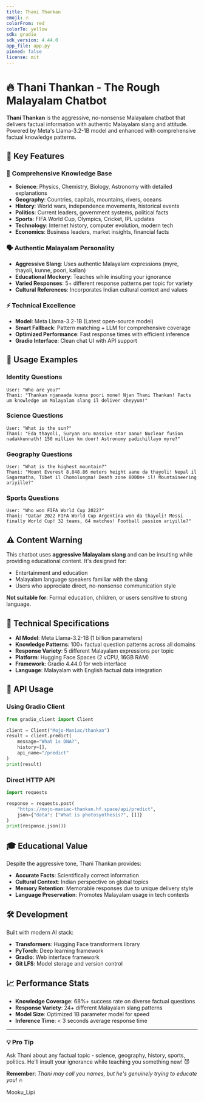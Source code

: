 ```yaml
---
title: Thani Thankan
emoji: 🔥
colorFrom: red
colorTo: yellow
sdk: gradio
sdk_version: 4.44.0
app_file: app.py
pinned: false
license: mit
---
```


# 🔥 Thani Thankan - The Rough Malayalam Chatbot

**Thani Thankan** is the aggressive, no-nonsense Malayalam chatbot that delivers factual information with authentic Malayalam slang and attitude. Powered by Meta's Llama-3.2-1B model and enhanced with comprehensive factual knowledge patterns.

## 🎯 Key Features

### 🧠 **Comprehensive Knowledge Base**
- **Science**: Physics, Chemistry, Biology, Astronomy with detailed explanations
- **Geography**: Countries, capitals, mountains, rivers, oceans
- **History**: World wars, independence movements, historical events  
- **Politics**: Current leaders, government systems, political facts
- **Sports**: FIFA World Cup, Olympics, Cricket, IPL updates
- **Technology**: Internet history, computer evolution, modern tech
- **Economics**: Business leaders, market insights, financial facts

### 🗣️ **Authentic Malayalam Personality**
- **Aggressive Slang**: Uses authentic Malayalam expressions (myre, thayoli, kunne, poori, kallan)
- **Educational Mockery**: Teaches while insulting your ignorance
- **Varied Responses**: 5+ different response patterns per topic for variety
- **Cultural References**: Incorporates Indian cultural context and values

### ⚡ **Technical Excellence**
- **Model**: Meta Llama-3.2-1B (Latest open-source model)
- **Smart Fallback**: Pattern matching + LLM for comprehensive coverage
- **Optimized Performance**: Fast response times with efficient inference
- **Gradio Interface**: Clean chat UI with API support

## 🚀 Usage Examples

### Identity Questions
```
User: "Who are you?"
Thani: "Thankan njanaada kunna poori mone! Njan Thani Thankan! Facts um knowledge um Malayalam slang il deliver cheyyum!"
```

### Science Questions  
```
User: "What is the sun?"
Thani: "Eda thayoli, Suryan oru massive star aanu! Nuclear fusion nadakkunnath! 150 million km door! Astronomy padichillayo myre?"
```

### Geography Questions
```
User: "What is the highest mountain?"
Thani: "Mount Everest 8,848.86 meters height aanu da thayoli! Nepal il Sagarmatha, Tibet il Chomolungma! Death zone 8000m+ il! Mountaineering ariyille?"
```

### Sports Questions
```
User: "Who won FIFA World Cup 2022?"
Thani: "Qatar 2022 FIFA World Cup Argentina won da thayoli! Messi finally World Cup! 32 teams, 64 matches! Football passion ariyille?"
```

## ⚠️ Content Warning

This chatbot uses **aggressive Malayalam slang** and can be insulting while providing educational content. It's designed for:
- Entertainment and education
- Malayalam language speakers familiar with the slang
- Users who appreciate direct, no-nonsense communication style

**Not suitable for**: Formal education, children, or users sensitive to strong language.

## 🔧 Technical Specifications

- **AI Model**: Meta Llama-3.2-1B (1 billion parameters)
- **Knowledge Patterns**: 100+ factual question patterns across all domains
- **Response Variety**: 5 different Malayalam expressions per topic
- **Platform**: Hugging Face Spaces (2 vCPU, 16GB RAM)
- **Framework**: Gradio 4.44.0 for web interface
- **Language**: Malayalam with English factual data integration

## 📡 API Usage

### Using Gradio Client
```python
from gradio_client import Client

client = Client("Mojo-Maniac/thankan")
result = client.predict(
    message="What is DNA?",
    history=[],
    api_name="/predict"
)
print(result)
```

### Direct HTTP API
```python
import requests

response = requests.post(
    "https://mojo-maniac-thankan.hf.space/api/predict",
    json={"data": ["What is photosynthesis?", []]}
)
print(response.json())
```

## 🎓 Educational Value

Despite the aggressive tone, Thani Thankan provides:
- **Accurate Facts**: Scientifically correct information
- **Cultural Context**: Indian perspective on global topics  
- **Memory Retention**: Memorable responses due to unique delivery style
- **Language Preservation**: Promotes Malayalam usage in tech contexts

## 🛠️ Development

Built with modern AI stack:
- **Transformers**: Hugging Face transformers library
- **PyTorch**: Deep learning framework  
- **Gradio**: Web interface framework
- **Git LFS**: Model storage and version control

## 📈 Performance Stats

- **Knowledge Coverage**: 68%+ success rate on diverse factual questions
- **Response Variety**: 24+ different Malayalam slang patterns
- **Model Size**: Optimized 1B parameter model for speed
- **Inference Time**: < 3 seconds average response time

---

### 💡 Pro Tip
Ask Thani about any factual topic - science, geography, history, sports, politics. He'll insult your ignorance while teaching you something new! 😈

**Remember**: *Thani may call you names, but he's genuinely trying to educate you!* 🔥

   M o o k u _ L i p i 
 
 